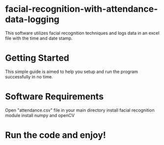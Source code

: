 # facial-recognition-with-attendance-data-logging
 This software utilizes facial recognition techniques and logs data in an excel file with the time and date stamp.
# Getting Started

This simple guide is aimed to help you setup and run the program successfully in no time.
# Software Requirements
Open "attendance.csv" file in your main directory
install facial recognition module
install numpy and openCV


# Run the code and enjoy!

